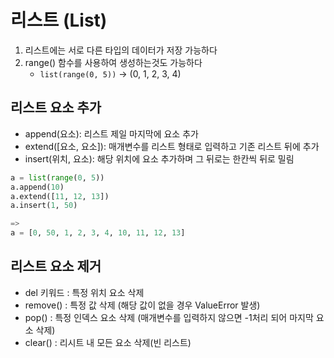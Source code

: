 # 리스트 (List)
1. 리스트에는 서로 다른 타입의 데이터가 저장 가능하다
2. range() 함수를 사용하여 생성하는것도 가능하다
   - `list(range(0, 5))` -> (0, 1, 2, 3, 4)

## 리스트 요소 추가
- append(요소): 리스트 제일 마지막에 요소 추가
- extend([요소, 요소]): 매개변수를 리스트 형태로 입력하고 기존 리스트 뒤에 추가
- insert(위치, 요소): 해당 위치에 요소 추가하며 그 뒤로는 한칸씩 뒤로 밀림
```py
a = list(range(0, 5))
a.append(10)
a.extend([11, 12, 13])
a.insert(1, 50)

=>
a = [0, 50, 1, 2, 3, 4, 10, 11, 12, 13]
```
## 리스트 요소 제거
- del 키워드 : 특정 위치 요소 삭제
- remove() : 특정 값 삭제 (해당 값이 없을 경우 ValueError 발생)
- pop() : 특정 인덱스 요소 삭제 (매개변수를 입력하지 않으면 -1처리 되어 마지막 요소 삭제)
- clear() : 리시트 내 모든 요소 삭제(빈 리스트)